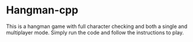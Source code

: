 # Hangman-cpp

This is a hangman game with full character checking and both a single and multiplayer mode. Simply run the code and follow the instructions to play.
